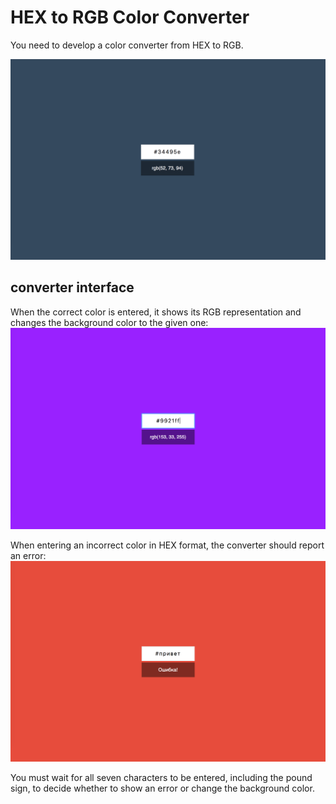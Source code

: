 HEX to RGB Color Converter
===

You need to develop a color converter from HEX to RGB.

![Color Converter](./assets/preview.png)

## converter interface

When the correct color is entered, it shows its RGB representation and changes the background color to the given one:
![Color](./assets/color.png)

When entering an incorrect color in HEX format, the converter should report an error:
![Error](./assets/error.png)

You must wait for all seven characters to be entered, including the pound sign, to decide whether to show an error or change the background color.